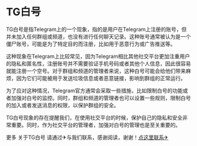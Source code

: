 # TG白号

TG白号是指Telegram上的一个现象，指的是用户在Telegram上注册的账号，但并未加入任何群组或频道，也没有进行任何聊天记录。这种账号通常被认为是一个僵尸账号，可能是为了特定目的而注册，比如用于恶意行为或广告推送等。

这种现象在Telegram上比较常见，因为Telegram相比其他社交平台更加注重用户的隐私和匿名性，注册账号并不需要验证手机号码或者其他个人信息，因此很容易就能注册一个空号。对于群组和频道的管理者来说，这种白号可能会给他们带来麻烦，因为它们可能被用于发送垃圾信息或者恶意链接，影响到群组的正常运行。

为了应对这种情况，Telegram官方通常会采取一些措施，比如限制白号的功能或者加强对白号的监控。同时，群组和频道的管理者也可以设置一些规则，限制白号的加入或者发送消息的权限，以保护群组的安全。

TG白号现象的存在提醒我们，在使用社交平台的时候，保护自己的隐私和安全非常重要。同时，作为社交平台的管理者，加强对白号的管理也是至关重要的。

更多 关于TG白号 请通过✈与我们联系，感谢阅读，谢谢！[点这里联系✈](https://ss.k02.cc)